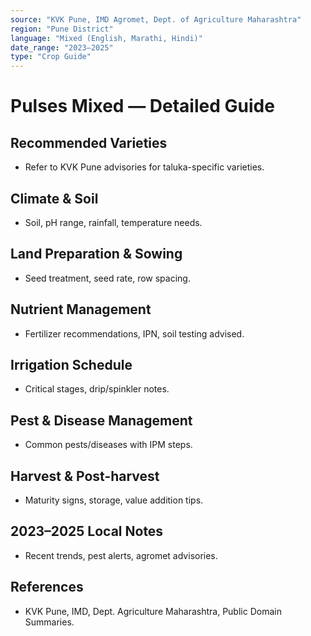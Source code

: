 ```yaml
---
source: "KVK Pune, IMD Agromet, Dept. of Agriculture Maharashtra"
region: "Pune District"
language: "Mixed (English, Marathi, Hindi)"
date_range: "2023–2025"
type: "Crop Guide"
---
```

# Pulses Mixed — Detailed Guide
## Recommended Varieties
- Refer to KVK Pune advisories for taluka-specific varieties.

## Climate & Soil
- Soil, pH range, rainfall, temperature needs.

## Land Preparation & Sowing
- Seed treatment, seed rate, row spacing.

## Nutrient Management
- Fertilizer recommendations, IPN, soil testing advised.

## Irrigation Schedule
- Critical stages, drip/spinkler notes.

## Pest & Disease Management
- Common pests/diseases with IPM steps.

## Harvest & Post-harvest
- Maturity signs, storage, value addition tips.

## 2023–2025 Local Notes
- Recent trends, pest alerts, agromet advisories.

## References
- KVK Pune, IMD, Dept. Agriculture Maharashtra, Public Domain Summaries.

